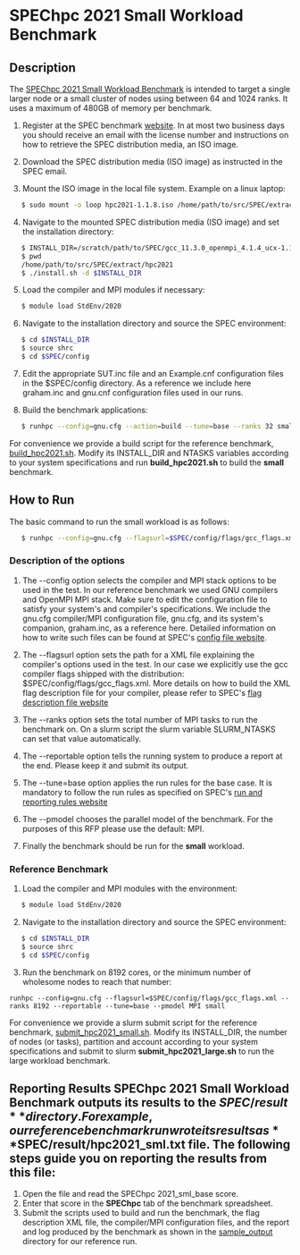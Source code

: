 # SPEChpc 2021 Small Workload Benchmark

## Description

The [SPEChpc 2021 Small Workload Benchmark](https://www.spec.org/hpc2021/docs/index.html#suites) is intended to target a single larger node or a small cluster of nodes using between 64 and 1024 ranks. It uses a maximum of 480GB of memory per benchmark.

1. Register at the SPEC benchmark [website](https://www.spec.org/hpc2021/). In at most two business days you should receive an email with the license number and instructions on how to retrieve the SPEC distribution media, an ISO image.

2. Download the SPEC distribution media (ISO image) as instructed in the SPEC email.

3. Mount the ISO image in the local file system. Example on a linux laptop:

```bash
   $ sudo mount -o loop hpc2021-1.1.8.iso /home/path/to/src/SPEC/extract/hpc2021/
```

4. Navigate to the mounted SPEC distribution media (ISO image) and set the installation directory:

```bash
   $ INSTALL_DIR=/scratch/path/to/SPEC/gcc_11.3.0_openmpi_4.1.4_ucx-1.11.2/hpc2021
   $ pwd
   /home/path/to/src/SPEC/extract/hpc2021
   $ ./install.sh -d $INSTALL_DIR
```

5. Load the compiler and MPI modules if necessary:

```bash
   $ module load StdEnv/2020
```

6. Navigate to the installation directory and source the SPEC environment:

```bash
   $ cd $INSTALL_DIR
   $ source shrc
   $ cd $SPEC/config
```

7. Edit the appropriate SUT.inc file and an Example.cnf configuration files in the $SPEC/config directory. As a reference we include here graham.inc and gnu.cnf configuration files used in our runs.

8. Build the benchmark applications:

```bash
   $ runhpc --config=gnu.cfg --action=build --tune=base --ranks 32 small
```
For convenience we provide a build script for the reference benchmark, [build_hpc2021.sh](build_hpc2021.sh). Modify its INSTALL_DIR and NTASKS variables according to your system specifications and run **build_hpc2021.sh** to build the **small** benchmark.


## How to Run

The basic command to run the small workload is as follows:

```bash
   $ runhpc --config=gnu.cfg --flagsurl=$SPEC/config/flags/gcc_flags.xml --ranks $SLURM_NTASKS --reportable --tune=base --pmodel MPI small

```

### Description of the options

  1. The --config option selects the compiler and MPI stack options to be used in the test. In our reference benchmark we used GNU compilers and OpenMPI MPI stack. Make sure to edit the configuration file to satisfy your system's and compiler's specifications. We include the gnu.cfg compiler/MPI configuration file, gnu.cfg, and its system's companion, graham.inc, as a reference here. Detailed information on how to write such files can be found at SPEC's [config file website](https://www.spec.org/hpc2021/docs/config.html).

  2. The --flagsurl option sets the path for a XML file explaining the compiler's options used in the test. In our case we explicitly use the gcc compiler flags shipped with the distribution: $SPEC/config/flags/gcc_flags.xml. More details on how to build the XML flag description file for your compiler, please refer to SPEC's [flag description file website](https://www.spec.org/hpc2021/docs/flag-description.html)

  3. The --ranks option sets the total number of MPI tasks to run the benchmark on. On a slurm script the slurm variable SLURM_NTASKS can set that value automatically.

  4. The --reportable option tells the running system to produce a report at the end. Please keep it and submit its output.

  5. The --tune=base option applies the run rules for the base case. It is mandatory to follow the run rules as specified on SPEC's [run and reporting rules website](https://www.spec.org/hpc2021/docs/runrules.html)

  6. The --pmodel chooses the parallel model of the benchmark. For the purposes of this RFP please use the default: MPI.

  7. Finally the benchmark should be run for the **small** workload.

### Reference Benchmark

1. Load the compiler and MPI modules with the environment:

```bash
   $ module load StdEnv/2020
```

2. Navigate to the installation directory and source the SPEC environment:

```bash
   $ cd $INSTALL_DIR
   $ source shrc
   $ cd $SPEC/config
```

3. Run the benchmark on 8192 cores, or the minimum number of wholesome nodes to reach that number:

```
runhpc --config=gnu.cfg --flagsurl=$SPEC/config/flags/gcc_flags.xml --ranks 8192 --reportable --tune=base --pmodel MPI small

``` 
For convenience we provide a slurm submit script for the reference benchmark, [submit_hpc2021_small.sh](submit_hpc2021_small.sh). Modify its INSTALL_DIR, the number of nodes (or tasks), partition and account according to your system specifications and submit to slurm **submit_hpc2021_large.sh** to run the large workload benchmark.


## Reporting Results SPEChpc 2021 Small Workload Benchmark outputs its results to the **$SPEC/result** directory. For example, our reference benchmark run wrote its results as **$SPEC/result/hpc2021_sml.txt** file. The following steps guide you on reporting the results from this file:

   1. Open the file and read the SPEChpc 2021_sml_base score.
   2. Enter that score in the **SPEChpc** tab of the benchmark spreadsheet.
   3. Submit the scripts used to build and run the benchmark, the flag description XML file, the compiler/MPI configuration files, and the report and log produced by the benchmark as shown in the [sample_output](sample_output) directory for our reference run.


